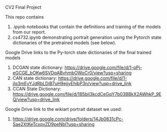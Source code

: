 CV2 Final Project

This repo contains 

1) .ipynb notebooks that contain
the definitions and training of the models from our report.
2) cs4732.ipynb demonstrating portrait generation using the Pytorch state dictionaries of the pretrained models (see below).


Google Drive links to the Py-torch state dictionaries of the final trained models

1) DCGAN state dictionary: https://drive.google.com/file/d/1-pPj-eGCGE_bOKw6SVDqABvhmbOWoCr0/view?usp=sharing
2) CAN state dictionary: https://drive.google.com/file/d/1-jlq3mEyYJdRbLDiB7uH9ejjyEhibP3n/view?usp=drive_link
3) CCAN State Dictionary: https://drive.google.com/file/d/185bil3kcdCeGqY7b03BBkX2AWhkP_9EQ/view?usp=drive_link

Google Drive link to the wikiart portrait dataset we used:

1) https://drive.google.com/drive/folders/14Jb0831cPc-Sae2XtKeTcxqvZD9peNbl?usp=sharing
